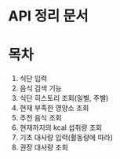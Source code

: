 # API 정리 문서

# 목차

1. 식단 입력
2. 음식 검색 기능
3. 식단 히스토리 조회(일별, 주별)
4. 현재 부족한 영양소 조회
5. 추천 음식 조회
6. 현재까지의 kcal 섭취량 조회
7. 기초 대사량 입력(활동량에 따라)
8. 권장 대사량 조회